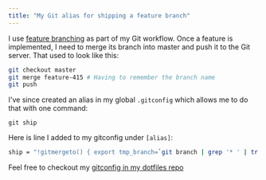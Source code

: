 ```yaml
---
title: "My Git alias for shipping a feature branch"
---
```


I use [feature branching][1] as part of my Git workflow. Once a feature is
implemented, I need to merge its branch into master and push it to the Git
server. That used to look like this:

```bash
git checkout master
git merge feature-415 # Having to remember the branch name
git push
```

I've since created an alias in my global `.gitconfig` which allows me to do
that with one command:

```
git ship
```

Here is line I added to my gitconfig under `[alias]`:

```bash
ship = "!gitmergeto() { export tmp_branch=`git branch | grep '* ' | tr -d '* '` && git checkout master && git merge $tmp_branch && git push; unset tmp_branch; }; gitmergeto"
```

Feel free to checkout my [gitconfig in my dotfiles repo][2]

[1]: https://www.atlassian.com/git/workflows#!workflow-feature-branch
[2]: https://github.com/captbaritone/dotfiles/blob/master/gitconfig
